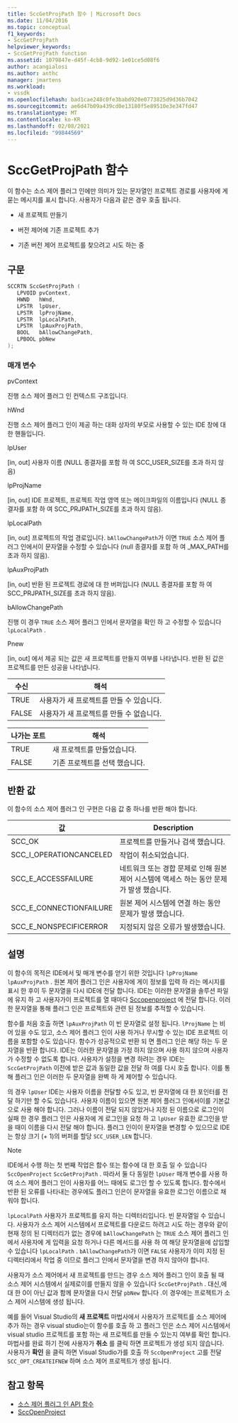 ```yaml
---
title: SccGetProjPath 함수 | Microsoft Docs
ms.date: 11/04/2016
ms.topic: conceptual
f1_keywords:
- SccGetProjPath
helpviewer_keywords:
- SccGetProjPath function
ms.assetid: 1079847e-d45f-4cb8-9d92-1e01ce5d08f6
author: acangialosi
ms.author: anthc
manager: jmartens
ms.workload:
- vssdk
ms.openlocfilehash: bad1cae248c0fe3babd920e0773825d9d36b7042
ms.sourcegitcommit: ae6d47b09a439cd0e13180f5e89510e3e347fd47
ms.translationtype: MT
ms.contentlocale: ko-KR
ms.lasthandoff: 02/08/2021
ms.locfileid: "99844569"
---
```

# <a name="sccgetprojpath-function"></a>SccGetProjPath 함수
이 함수는 소스 제어 플러그 인에만 의미가 있는 문자열인 프로젝트 경로를 사용자에 게 묻는 메시지를 표시 합니다. 사용자가 다음과 같은 경우 호출 됩니다.

- 새 프로젝트 만들기

- 버전 제어에 기존 프로젝트 추가

- 기존 버전 제어 프로젝트를 찾으려고 시도 하는 중

## <a name="syntax"></a>구문

```cpp
SCCRTN SccGetProjPath (
   LPVOID pvContext,
   HWND   hWnd,
   LPSTR  lpUser,
   LPSTR  lpProjName,
   LPSTR  lpLocalPath,
   LPSTR  lpAuxProjPath,
   BOOL   bAllowChangePath,
   LPBOOL pbNew
);
```

### <a name="parameters"></a>매개 변수
 pvContext

진행 소스 제어 플러그 인 컨텍스트 구조입니다.

 hWnd

진행 소스 제어 플러그 인이 제공 하는 대화 상자의 부모로 사용할 수 있는 IDE 창에 대 한 핸들입니다.

 lpUser

[in, out] 사용자 이름 (NULL 종결자를 포함 하 여 SCC_USER_SIZE를 초과 하지 않음)

 lpProjName

[in, out] IDE 프로젝트, 프로젝트 작업 영역 또는 메이크파일의 이름입니다 (NULL 종결자를 포함 하 여 SCC_PRJPATH_SIZE를 초과 하지 않음).

 lpLocalPath

[in, out] 프로젝트의 작업 경로입니다. `bAllowChangePath`가 이면 `TRUE` 소스 제어 플러그 인에서이 문자열을 수정할 수 있습니다 (null 종결자를 포함 하 여 _MAX_PATH를 초과 하지 않음).

 lpAuxProjPath

[in, out] 반환 된 프로젝트 경로에 대 한 버퍼입니다 (NULL 종결자를 포함 하 여 SCC_PRJPATH_SIZE를 초과 하지 않음).

 bAllowChangePath

진행 이 경우 `TRUE` 소스 제어 플러그 인에서 문자열을 확인 하 고 수정할 수 있습니다 `lpLocalPath` .

 Pnew

[in, out] 에서 제공 되는 값은 새 프로젝트를 만들지 여부를 나타냅니다. 반환 된 값은 프로젝트를 만든 성공을 나타냅니다.

|수신|해석|
|--------------|--------------------|
|TRUE|사용자가 새 프로젝트를 만들 수 있습니다.|
|FALSE|사용자가 새 프로젝트를 만들 수 없습니다.|

|나가는 포트|해석|
|--------------|--------------------|
|TRUE|새 프로젝트를 만들었습니다.|
|FALSE|기존 프로젝트를 선택 했습니다.|

## <a name="return-value"></a>반환 값
 이 함수의 소스 제어 플러그 인 구현은 다음 값 중 하나를 반환 해야 합니다.

|값|Description|
|-----------|-----------------|
|SCC_OK|프로젝트를 만들거나 검색 했습니다.|
|SCC_I_OPERATIONCANCELED|작업이 취소되었습니다.|
|SCC_E_ACCESSFAILURE|네트워크 또는 경합 문제로 인해 원본 제어 시스템에 액세스 하는 동안 문제가 발생 했습니다.|
|SCC_E_CONNECTIONFAILURE|원본 제어 시스템에 연결 하는 동안 문제가 발생 했습니다.|
|SCC_E_NONSPECIFICERROR|지정되지 않은 오류가 발생했습니다.|

## <a name="remarks"></a>설명
 이 함수의 목적은 IDE에서 및 매개 변수를 얻기 위한 것입니다 `lpProjName` `lpAuxProjPath` . 원본 제어 플러그 인은 사용자에 게이 정보를 입력 하 라는 메시지를 표시 한 후이 두 문자열을 다시 IDE에 전달 합니다. IDE는 이러한 문자열을 솔루션 파일에 유지 하 고 사용자가이 프로젝트를 열 때마다 [Sccopenproject](../extensibility/sccopenproject-function.md) 에 전달 합니다. 이러한 문자열을 통해 플러그 인은 프로젝트와 관련 된 정보를 추적할 수 있습니다.

 함수를 처음 호출 하면 `lpAuxProjPath` 이 빈 문자열로 설정 됩니다. `lProjName` 는 비어 있을 수도 있고, 소스 제어 플러그 인이 사용 하거나 무시할 수 있는 IDE 프로젝트 이름을 포함할 수도 있습니다. 함수가 성공적으로 반환 되 면 플러그 인은 해당 하는 두 문자열을 반환 합니다. IDE는 이러한 문자열을 가정 하지 않으며 사용 하지 않으며 사용자가 수정할 수 없도록 합니다. 사용자가 설정을 변경 하려는 경우 IDE는 `SccGetProjPath` 이전에 받은 값과 동일한 값을 전달 하 여를 다시 호출 합니다. 이를 통해 플러그 인은 이러한 두 문자열을 완벽 하 게 제어할 수 있습니다.

 의 경우 `lpUser` IDE는 사용자 이름을 전달할 수도 있고, 빈 문자열에 대 한 포인터를 전달 하기만 할 수도 있습니다. 사용자 이름이 있으면 원본 제어 플러그 인에서이를 기본값으로 사용 해야 합니다. 그러나 이름이 전달 되지 않았거나 지정 된 이름으로 로그인이 실패 한 경우 플러그 인은 사용자에 게 로그인을 요청 하 고 `lpUser` 유효한 로그인을 받을 때이 이름을 다시 전달 해야 합니다. 플러그 인이이 문자열을 변경할 수 있으므로 IDE는 항상 크기 (+ 1)의 버퍼를 할당 `SCC_USER_LEN` 합니다.

> [!NOTE]
> IDE에서 수행 하는 첫 번째 작업은 함수 또는 함수에 대 한 호출 일 수 있습니다 `SccOpenProject` `SccGetProjPath` . 따라서 둘 다 동일한 `lpUser` 매개 변수를 사용 하 여 소스 제어 플러그 인이 사용자를 어느 때에도 로그인 할 수 있도록 합니다. 함수에서 반환 된 오류를 나타내는 경우에도 플러그 인은이 문자열을 유효한 로그인 이름으로 채워야 합니다.

 `lpLocalPath` 사용자가 프로젝트를 유지 하는 디렉터리입니다. 빈 문자열일 수 있습니다. 사용자가 소스 제어 시스템에서 프로젝트를 다운로드 하려고 시도 하는 경우와 같이 현재 정의 된 디렉터리가 없는 경우에 `bAllowChangePath` 는 `TRUE` 소스 제어 플러그 인에서 사용자에 게 입력을 요청 하거나 다른 메서드를 사용 하 여 해당 문자열을에 삽입할 수 있습니다 `lpLocalPath` . `bAllowChangePath`가 이면 `FALSE` 사용자가 이미 지정 된 디렉터리에서 작업 중 이므로 플러그 인에서 문자열을 변경 하지 않아야 합니다.

 사용자가 소스 제어에서 새 프로젝트를 만드는 경우 소스 제어 플러그 인이 호출 될 때 소스 제어 시스템에서 실제로이를 만들지 않을 수 있습니다 `SccGetProjPath` . 대신,에 대 한 0이 아닌 값과 함께 문자열을 다시 전달 `pbNew` 합니다 .이 경우에는 프로젝트가 소스 제어 시스템에 생성 됩니다.

 예를 들어 Visual Studio의 **새 프로젝트** 마법사에서 사용자가 프로젝트를 소스 제어에 추가 하는 경우 visual studio는이 함수를 호출 하 고 플러그 인은 소스 제어 시스템에서 visual studio 프로젝트를 포함 하는 새 프로젝트를 만들 수 있는지 여부를 확인 합니다. 마법사를 완료 하기 전에 사용자가 **취소** 를 클릭 하면 프로젝트가 생성 되지 않습니다. 사용자가 **확인** 을 클릭 하면 Visual Studio가를 호출 하 `SccOpenProject` 고를 전달 `SCC_OPT_CREATEIFNEW` 하며 소스 제어 프로젝트가 생성 됩니다.

## <a name="see-also"></a>참고 항목
- [소스 제어 플러그 인 API 함수](../extensibility/source-control-plug-in-api-functions.md)
- [SccOpenProject](../extensibility/sccopenproject-function.md)
